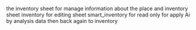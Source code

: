 the inventory sheet for manage information about the place and inventory
sheet inventory for editing 
sheet smart_inventory for read only for apply Ai by analysis data then back again to inventory
